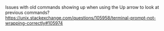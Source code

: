 Issues with old commands showing up when using the Up arrow to look at previous commands? https://unix.stackexchange.com/questions/105958/terminal-prompt-not-wrapping-correctly#105974
